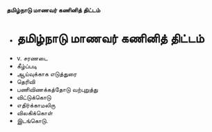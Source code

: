 **தமிழ்நாடு மாணவர் கணினித் திட்டம்**
- # தமிழ்நாடு மாணவர் கணினித் திட்டம்
- v. சரணடை
- கீழ்ப்படி
- ஆய்வுக்காக எடுத்துரை
- தெரிவி
-    பணிவிணக்கத்தோடு வற்புறுத்து
- விட்டுக்கொடு
- எதிர்க்காமலிரு
- விலகிக்கொள்
- இடங்கொடு.

